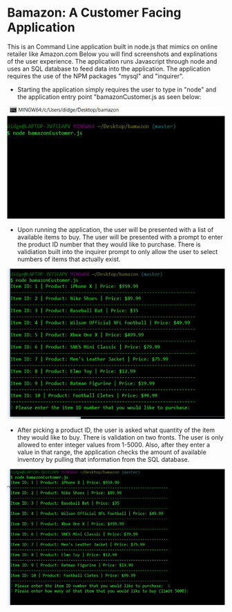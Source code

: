 # Bamazon: A Customer Facing Application

This is an Command Line application built in node.js that mimics on online retailer like Amazon.com
Below you will find screenshots and explinations of the user experience. The application runs Javascript through node and uses an SQL database to feed data into the application.
The application requires the use of the NPM packages "mysql" and "inquirer".

* Starting the application simply requires the user to type in "node" and the application entry point "bamazonCustomer.js as seen below:

![App Start](/images/capture1.jpg)

* Upon running the application, the user will be presented with a list of available items to buy. The user will be presented with a prompt to enter the product ID number that they would like to purchase. There is validiation built into the inquirer prompt to only allow the user to select numbers of items that actually exist.

![Product List](/images/capture2.jpg)

* After picking a product ID, the user is asked what quantity of the item they would like to buy. There is validation on two fronts. The user is only allowed to enter integer values from 1-5000. Also, after they enter a value in that range, the application checks the amount of available inventory by pulling that information from the SQL database.

![Product List](/images/capture3.jpg)